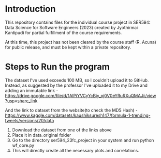 ﻿# Introduction
This repository contains files for the individual course project in SER594: Data Science for Software Engineers (2023) created by Jyothirmai Kantipudi for partial fulfillment of the course requirements.

At this time, this project has not been cleared by the course staff (R. Acuna) for public release, and must be kept within a private repository.

# Steps to Run the program

The dataset I've used exceeds 100 MB, so I couldn't upload it to GitHub. Instead, as suggested by the professor I've uploaded it to my Drive and adding an immutable link - https://drive.google.com/file/d/1AIPiYVCyYcBiy_oj0V0eYRuRXuQMAJii/view?usp=share_link

And the link to dataset from the website(to check the MD5 Hash) - https://www.kaggle.com/datasets/kaushiksuresh147/formula-1-trending-tweets/versions/20/data

1. Download the dataset from one of the links above
2. Place it in data_original folder
3. Go to the directory ser594_23fc_project in your system and run python wf_core.py
4. This will directly create all the necessary plots and correlations. 
